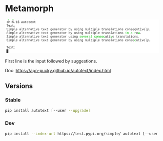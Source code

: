 # Metamorph

![IMG](/img/img.png)

First line is the input followed by suggestions.

Doc: <https://apn-pucky.github.io/autotext/index.html>

## Versions

### Stable

```sh
pip install autotext [--user --upgrade]
```

### Dev

```sh
pip install --index-url https://test.pypi.org/simple/ autotext [--user --upgrade]
```
